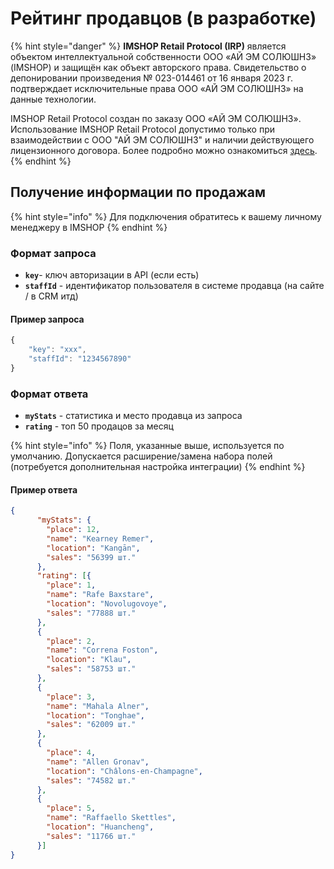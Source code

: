 # Рейтинг продавцов (в разработке)

{% hint style="danger" %}
**IMSHOP Retail Protocol (IRP)** является объектом интеллектуальной собственности ООО «АЙ ЭМ СОЛЮШНЗ» (IMSHOP) и защищён как объект авторского права. Свидетельство о депонировании произведения № 023-014461 от 16 января 2023 г. подтверждает исключительные права ООО «АЙ ЭМ СОЛЮШНЗ» на данные технологии.

IMSHOP Retail Protocol создан по заказу ООО «АЙ ЭМ СОЛЮШНЗ». Использование IMSHOP Retail Protocol допустимо только при взаимодействии с ООО "АЙ ЭМ СОЛЮШНЗ" и наличии действующего лицензионного договора. Более подробно можно ознакомиться [здесь](../../api-license.md).
{% endhint %}

## Получение информации по продажам

{% hint style="info" %}
Для подключения обратитесь к вашему личному менеджеру в IMSHOP
{% endhint %}

### Формат запроса

* **`key`**- ключ авторизации в API (если есть)
* **`staffId`** - идентификатор пользователя в системе продавца (на сайте / в CRM итд)

#### Пример запроса

```javascript
{
	"key": "xxx",
	"staffId": "1234567890"
}
```

### Формат ответа

* **`myStats`** - статистика и место продавца из запроса
* **`rating`** - топ 50 продацов за месяц

{% hint style="info" %}
Поля, указанные выше, используется по умолчанию. Допускается расширение/замена набора полей (потребуется дополнительная настройка интеграции)
{% endhint %}

#### Пример ответа

```json
{
      "myStats": {
        "place": 12,
        "name": "Kearney Remer",
        "location": "Kangān",
        "sales": "56399 шт."
      },
      "rating": [{
        "place": 1,
        "name": "Rafe Baxstare",
        "location": "Novolugovoye",
        "sales": "77888 шт."
      },
      {
        "place": 2,
        "name": "Correna Foston",
        "location": "Klau",
        "sales": "58753 шт."
      },
      {
        "place": 3,
        "name": "Mahala Alner",
        "location": "Tonghae",
        "sales": "62009 шт."
      },
      {
        "place": 4,
        "name": "Allen Gronav",
        "location": "Châlons-en-Champagne",
        "sales": "74582 шт."
      },
      {
        "place": 5,
        "name": "Raffaello Skettles",
        "location": "Huancheng",
        "sales": "11766 шт."
      }]
}
```
